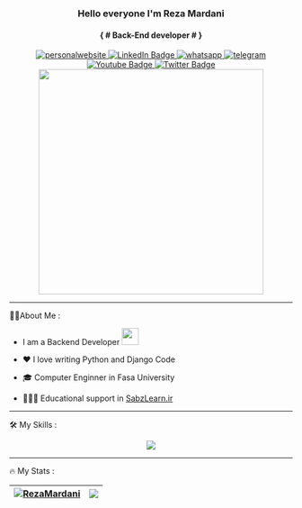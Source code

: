 <h3 align="center">Hello everyone I'm Reza Mardani</h3>
<h4 align="center">
{ # Back-End developer # }</p>
</h4>
<!-- <div align="center">
 <img src="https://cdn.icon-icons.com/icons2/2415/PNG/512/django_line_logo_icon_146560.png" width="150px">
</div> -->

 <div id="header" align="center">
      <div id="badges">
          <a href="https://rezamardani.ir">
              <img src="https://img.shields.io/badge/website-000000?style=for-the-badge&logo=About.me&logoColor=white" alt="personalwebsite"/>
          </a>
  <a href="https://www.linkedin.com/in/reza-mardani-232338179/">
    <img src="https://img.shields.io/badge/LinkedIn-blue?style=for-the-badge&logo=linkedin&logoColor=white" alt="LinkedIn Badge"/>
  </a>
    <a href="">
        <img src="https://img.shields.io/badge/WhatsApp-25D366?style=for-the-badge&logo=whatsapp&logoColor=white" alt="whatsapp" />
    </a>
    <a href="https://t.me/devsector">
        <img src="https://img.shields.io/badge/Telegram-2CA5E0?style=for-the-badge&logo=telegram&logoColor=white" alt="telegram"  />
    </a>
  <a href="your-youtube-URL">
    <img src="https://img.shields.io/badge/YouTube-red?style=for-the-badge&logo=youtube&logoColor=white" alt="Youtube Badge"/>
  </a>
  <a href="your-twitter-URL">
    <img src="https://img.shields.io/badge/Twitter-blue?style=for-the-badge&logo=twitter&logoColor=white" alt="Twitter Badge"/>
  </a>
</div>
  <img src="https://media4.giphy.com/media/3kPDmoWdBpQPNhCnUG/giphy.gif" width="400"/>


  <div align='center'>
  <img src="https://komarev.com/ghpvc/?username=rezamardaniDev&style=flat-square&color=blue" alt=""/>
</div>
</div>

---

:man_technologist:About Me :

- I am a Backend Developer <img src="https://media.giphy.com/media/WUlplcMpOCEmTGBtBW/giphy.gif" width="30">

- ❤️ I love writing Python and Django Code
- 🎓 Computer Enginner in Fasa University
- 👨🏻‍💻 Educational support in <a href="https://SabzLearn.ir">SabzLearn.ir</a>

---

:hammer_and_wrench: My Skills :

<p align="center">
  <a href="https://skillicons.dev">
    <img src="https://skillicons.dev/icons?i=python,django,js" />
  </a>
</p>

---

:fire: My Stats :

  | <a href="https://github.com/anuraghazra/github-readme-stats"><img align="center" src="https://github-readme-stats.vercel.app/api?username=rezamardaniDev&show_icons=true&include_all_commits=true&theme=green&hide_border=true" alt="RezaMardani" /></a> | <a href="https://github.com/rezamardaniDev/python-image-tools"><img align="center" src="https://github-readme-stats.vercel.app/api/top-langs/?username=rezamardaniDev&layout=compact&theme=green&hide_border=true" /></a> |
|------------------------------------------------------------------------------------------------------------------------------------------------------------------------------------------------------------------------------------------------------------------|-------------------------------------------------------------------------------------------------------------------------------------------------------------------------------------------------------------------|
